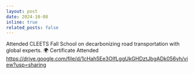 ```yaml
---
layout: post
date: 2024-10-08
inline: true
related_posts: false
---
```


Attended CLEETS Fall School on decarbonizing road transportation with global experts. 🌍 Certificate
Attended
https://drive.google.com/file/d/1cHah5Ee3OIfLggUkGHDztJbgADk056yh/view?usp=sharing
